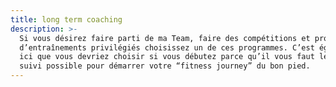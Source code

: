 ```yaml
---
title: long term coaching
description: >-
  Si vous désirez faire parti de ma Team, faire des compétitions et profiter
  d’entraînements privilégiés choisissez un de ces programmes. C’est également
  ici que vous devriez choisir si vous débutez parce qu’il vous faut le meilleur
  suivi possible pour démarrer votre “fitness journey” du bon pied.
---
```


